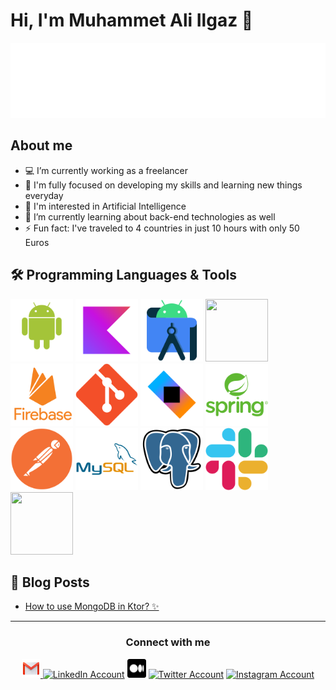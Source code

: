# Hi, I'm Muhammet Ali Ilgaz 👋
<img src="presentation.svg" width="800" height="120" alt="Presentation">

## About me
- 💻 I’m currently working as a freelancer 
- 🎯 I'm fully focused on developing my skills and learning new things everyday
- 👀 I'm interested in Artificial Intelligence
- 🌱 I’m currently learning about back-end technologies as well
- ⚡ Fun fact: I've traveled to 4 countries in just 10 hours with only 50 Euros

## 🛠 Programming Languages &  Tools
<p>
    <img height="100px" width="100px" src="https://github.com/devicons/devicon/blob/v2.15.1/icons/android/android-original-wordmark.svg" />
    <img height="100px" width="100px" src="https://github.com/devicons/devicon/blob/v2.15.1/icons/kotlin/kotlin-original.svg" />
     <img height="100px" width="100px" src="https://github.com/devicons/devicon/blob/v2.15.1/icons/androidstudio/androidstudio-original.svg" />
    <img height="100px" width="100px" src="https://cdn.jsdelivr.net/gh/devicons/devicon/icons/java/java-original-wordmark.svg" />
    <img height="100px" width="100px" src="https://github.com/devicons/devicon/blob/v2.15.1/icons/firebase/firebase-plain-wordmark.svg" />
    <img height="100px" width="100px" src="https://github.com/devicons/devicon/blob/develop/icons/git/git-original.svg" />
    <img height="100px" width="100px" src="https://github.com/devicons/devicon/blob/develop/icons/ktor/ktor-original.svg" />
    <img height="100px" width="100px" src="https://github.com/devicons/devicon/blob/v2.15.1/icons/spring/spring-original-wordmark.svg" /> 
    <img height="100px" width="100px" src="https://github.com/devicons/devicon/blob/develop/icons/postman/postman-original.svg" />
    <img height="100px" width="100px" src="https://github.com/devicons/devicon/blob/v2.15.1/icons/mysql/mysql-original-wordmark.svg" />
    <img height="100px" width="100px" src="https://github.com/devicons/devicon/blob/v2.15.1/icons/postgresql/postgresql-original.svg" />
    <img height="100px" width="100px" src="https://github.com/devicons/devicon/blob/v2.15.1/icons/slack/slack-original.svg" />
    <img height="100px" width="100px" src="https://cdn.jsdelivr.net/gh/devicons/devicon/icons/python/python-original-wordmark.svg" />
</p>


## 📕 Blog Posts
- [How to use MongoDB in Ktor? ✨](https://medium.com/@ilgazalii/how-to-use-mongodb-in-ktor-6f9d70191316)



<hr/>

<p align="center">

<h3 align="center">Connect with me</h3>
<p align="center">
    <a href="mailto:ilgazalii@gmail.com">
        <img src="gmail.png" width="30"/>
    </a>
    <a href="https://www.linkedin.com/in/ilgazali/"><img src="https://cdn.cdnlogo.com/logos/l/66/linkedin-icon.svg" alt="LinkedIn Account" width="30"/></a>
    <a href="https://medium.com/@ilgazalii"><img src="medium.png" alt="Medium Account" width="30"/></a>
    <a href="https://twitter.com/vaderwalkers"><img src="https://cdn.cdnlogo.com/logos/t/48/twitter.png" alt="Twitter Account" width="30"/></a>
<a href="https://www.instagram.com/ilgazalii/"><img src="https://cdn.cdnlogo.com/logos/i/92/instagram.svg" alt="Instagram Account" width="30"/></a>
    

</p>
